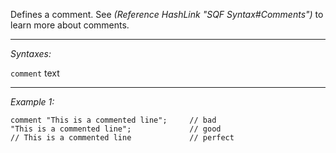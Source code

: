 Defines a comment. See *(Reference HashLink "SQF Syntax#Comments")* to learn more about comments.


---
*Syntaxes:*

`comment` text

---
*Example 1:*

```sqf
comment "This is a commented line";		// bad
"This is a commented line";				// good
// This is a commented line				// perfect
```